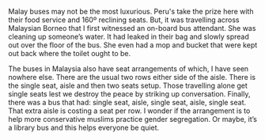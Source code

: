 Malay buses may not be the most luxurious. Peru's take the prize here with their food service and 160º reclining seats. But, it was travelling across Malaysian Borneo that I first witnessed an on-board bus attendant. She was cleaning up someone’s water. It had leaked in their bag and slowly spread out over the floor of the bus. She even had a mop and bucket that were kept out back where the toilet ought to be.

The buses in Malaysia also have seat arrangements of which, I have seen nowhere else. There are the usual two rows either side of the aisle. There is the single seat, aisle and then two seats setup. Those travelling alone get single seats lest we destroy the peace by striking up conversation. Finally, there was a bus that had: single seat, aisle, single seat, aisle, single seat. That extra aisle is costing a seat per row. I wonder if the arrangement is to help more conservative muslims practice gender segregation. Or maybe, it’s a library bus and this helps everyone be quiet.